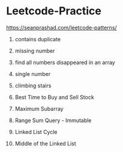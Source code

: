 # Leetcode-Practice
https://seanprashad.com/leetcode-patterns/
1. contains duplicate
2. missing number
3. find all numbers disappeared in an array
4. single number
5. climbing stairs
	
1. Best Time to Buy and Sell Stock
2. Maximum Subarray
3. Range Sum Query - Immutable
4. Linked List Cycle
5. Middle of the Linked List
